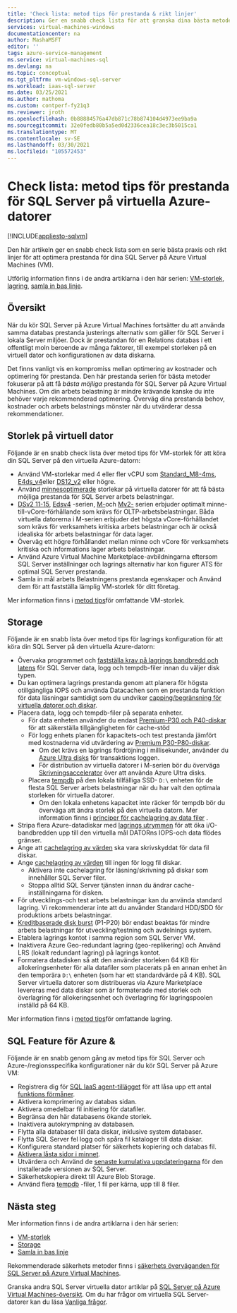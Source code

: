 ```yaml
---
title: 'Check lista: metod tips för prestanda & rikt linjer'
description: Ger en snabb check lista för att granska dina bästa metoder och rikt linjer för att optimera prestanda för dina SQL Server på Azure Virtual Machine (VM).
services: virtual-machines-windows
documentationcenter: na
author: MashaMSFT
editor: ''
tags: azure-service-management
ms.service: virtual-machines-sql
ms.devlang: na
ms.topic: conceptual
ms.tgt_pltfrm: vm-windows-sql-server
ms.workload: iaas-sql-server
ms.date: 03/25/2021
ms.author: mathoma
ms.custom: contperf-fy21q3
ms.reviewer: jroth
ms.openlocfilehash: 0b88884576a47db871c78b874104d4973ee9ba9a
ms.sourcegitcommit: 32e0fedb80b5a5ed0d2336cea18c3ec3b5015ca1
ms.translationtype: MT
ms.contentlocale: sv-SE
ms.lasthandoff: 03/30/2021
ms.locfileid: "105572453"
---
```

# <a name="checklist-performance-best-practices-for-sql-server-on-azure-vms"></a>Check lista: metod tips för prestanda för SQL Server på virtuella Azure-datorer
[!INCLUDE[appliesto-sqlvm](../../includes/appliesto-sqlvm.md)]

Den här artikeln ger en snabb check lista som en serie bästa praxis och rikt linjer för att optimera prestanda för dina SQL Server på Azure Virtual Machines (VM). 

Utförlig information finns i de andra artiklarna i den här serien: [VM-storlek](performance-guidelines-best-practices-vm-size.md), [lagring](performance-guidelines-best-practices-storage.md), [samla in bas linje](performance-guidelines-best-practices-collect-baseline.md). 


## <a name="overview"></a>Översikt

När du kör SQL Server på Azure Virtual Machines fortsätter du att använda samma databas prestanda justerings alternativ som gäller för SQL Server i lokala Server miljöer. Dock är prestandan för en Relations databas i ett offentligt moln beroende av många faktorer, till exempel storleken på en virtuell dator och konfigurationen av data diskarna.

Det finns vanligt vis en kompromiss mellan optimering av kostnader och optimering för prestanda. Den här prestanda serien för bästa metoder fokuserar på att få *bästa möjliga* prestanda för SQL Server på Azure Virtual Machines. Om din arbets belastning är mindre krävande kanske du inte behöver varje rekommenderad optimering. Överväg dina prestanda behov, kostnader och arbets belastnings mönster när du utvärderar dessa rekommendationer.

## <a name="vm-size"></a>Storlek på virtuell dator

Följande är en snabb check lista över metod tips för VM-storlek för att köra din SQL Server på den virtuella Azure-datorn: 

- Använd VM-storlekar med 4 eller fler vCPU som [Standard_M8-4ms](/../../virtual-machines/m-series), [E4ds_v4](../../../virtual-machines/edv4-edsv4-series.md#edv4-series)eller [DS12_v2](../../../virtual-machines/dv2-dsv2-series-memory.md#dsv2-series-11-15) eller högre. 
- Använd [minnesoptimerade](../../../virtual-machines/sizes-memory.md) storlekar på virtuella datorer för att få bästa möjliga prestanda för SQL Server arbets belastningar. 
- [DSv2 11-15](../../../virtual-machines/dv2-dsv2-series-memory.md), [Edsv4](../../../virtual-machines/edv4-edsv4-series.md) -serien, [M-](../../../virtual-machines/m-series.md)och [Mv2-](../../../virtual-machines/mv2-series.md) serien erbjuder optimalt minne-till-vCore-förhållande som krävs för OLTP-arbetsbelastningar. Båda virtuella datorerna i M-serien erbjuder det högsta vCore-förhållandet som krävs för verksamhets kritiska arbets belastningar och är också idealiska för arbets belastningar för data lager. 
- Överväg ett högre förhållandet mellan minne och vCore för verksamhets kritiska och informations lager arbets belastningar. 
- Använd Azure Virtual Machine Marketplace-avbildningarna eftersom SQL Server inställningar och lagrings alternativ har kon figurer ATS för optimal SQL Server prestanda. 
- Samla in mål arbets Belastningens prestanda egenskaper och Använd dem för att fastställa lämplig VM-storlek för ditt företag.

Mer information finns i [metod tips](performance-guidelines-best-practices-vm-size.md)för omfattande VM-storlek. 

## <a name="storage"></a>Storage

Följande är en snabb lista över metod tips för lagrings konfiguration för att köra din SQL Server på den virtuella Azure-datorn: 

- Övervaka programmet och [fastställa krav på lagrings bandbredd och latens](../../../virtual-machines/premium-storage-performance.md#counters-to-measure-application-performance-requirements) för SQL Server data, logg och tempdb-filer innan du väljer disk typen. 
- Du kan optimera lagrings prestanda genom att planera för högsta otillgängliga IOPS och använda Datacachen som en prestanda funktion för data läsningar samtidigt som du undviker [capping/begränsning för virtuella datorer och diskar](../../../virtual-machines/premium-storage-performance.md#throttling).
- Placera data, logg och tempdb-filer på separata enheter.
    - För data enheten använder du endast [Premium-P30 och P40-diskar](../../../virtual-machines/disks-types.md#premium-ssd) för att säkerställa tillgängligheten för cache-stöd
    - För logg enhets planen för kapacitets-och test prestanda jämfört med kostnaderna vid utvärdering av [Premium P30-P80-diskar](../../../virtual-machines/disks-types.md#premium-ssd).
      - Om det krävs en lagrings fördröjning i millisekunder, använder du [Azure Ultra disks](../../../virtual-machines/disks-types.md#ultra-disk) för transaktions loggen. 
      - För distribution av virtuella datorer i M-serien bör du överväga [Skrivningsaccelerator](../../../virtual-machines/how-to-enable-write-accelerator.md) över att använda Azure Ultra disks.
    - Placera [tempdb](/sql/relational-databases/databases/tempdb-database) på den lokala tillfälliga SSD- `D:\` enheten för de flesta SQL Server arbets belastningar när du har valt den optimala storleken för virtuella datorer. 
      - Om den lokala enhetens kapacitet inte räcker för tempdb bör du överväga att ändra storlek på den virtuella datorn. Mer information finns i [principer för cachelagring av data filer](performance-guidelines-best-practices-storage.md#data-file-caching-policies) .
- Stripa flera Azure-datadiskar med [lagrings utrymmen](/windows-server/storage/storage-spaces/overview) för att öka i/O-bandbredden upp till den virtuella mål DATORns IOPS-och data flödes gränser.
- Ange att [cachelagring av värden](../../../virtual-machines/disks-performance.md#virtual-machine-uncached-vs-cached-limits) ska vara skrivskyddat för data fil diskar.
- Ange [cachelagring av värden](../../../virtual-machines/disks-performance.md#virtual-machine-uncached-vs-cached-limits) till ingen för logg fil diskar.
    - Aktivera inte cachelagring för läsning/skrivning på diskar som innehåller SQL Server filer. 
    - Stoppa alltid SQL Server tjänsten innan du ändrar cache-inställningarna för disken.
- För utvecklings-och test arbets belastningar kan du använda standard lagring. Vi rekommenderar inte att du använder Standard HDD/SDD för produktions arbets belastningar.
- [Kreditbaserade disk burst](../../../virtual-machines/disk-bursting.md#credit-based-bursting) (P1-P20) bör endast beaktas för mindre arbets belastningar för utveckling/testning och avdelnings system.
- Etablera lagrings kontot i samma region som SQL Server VM. 
- Inaktivera Azure Geo-redundant lagring (geo-replikering) och Använd LRS (lokalt redundant lagring) på lagrings kontot.
- Formatera datadisken så att den använder storleken 64 KB för allokeringsenheter för alla datafiler som placerats på en annan enhet än den temporära `D:\` enheten (som har ett standardvärde på 4 KB). SQL Server virtuella datorer som distribueras via Azure Marketplace levereras med data diskar som är formaterade med storlek och överlagring för allokeringsenhet och överlagring för lagringspoolen inställd på 64 KB. 

Mer information finns i [metod tips](performance-guidelines-best-practices-storage.md)för omfattande lagring. 


## <a name="azure--sql-feature-specific"></a>SQL Feature för Azure &

Följande är en snabb genom gång av metod tips för SQL Server och Azure-/regionsspecifika konfigurationer när du kör SQL Server på Azure VM: 

- Registrera dig för [SQL IaaS agent-tillägget](sql-agent-extension-manually-register-single-vm.md) för att låsa upp ett antal [funktions förmåner](sql-server-iaas-agent-extension-automate-management.md#feature-benefits). 
- Aktivera komprimering av databas sidan.
- Aktivera omedelbar fil initiering för datafiler.
- Begränsa den här databasens ökande storlek.
- Inaktivera autokrympning av databasen.
- Flytta alla databaser till data diskar, inklusive system databaser.
- Flytta SQL Server fel logg och spåra fil kataloger till data diskar.
- Konfigurera standard platser för säkerhets kopiering och databas fil.
- [Aktivera låsta sidor i minnet](/sql/database-engine/configure-windows/enable-the-lock-pages-in-memory-option-windows).
- Utvärdera och Använd de [senaste kumulativa uppdateringarna](/sql/database-engine/install-windows/latest-updates-for-microsoft-sql-server) för den installerade versionen av SQL Server.
- Säkerhetskopiera direkt till Azure Blob Storage.
- Använd flera [tempdb](/sql/relational-databases/databases/tempdb-database#optimizing-tempdb-performance-in-sql-server) -filer, 1 fil per kärna, upp till 8 filer.



## <a name="next-steps"></a>Nästa steg

Mer information finns i de andra artiklarna i den här serien:
- [VM-storlek](performance-guidelines-best-practices-vm-size.md)
- [Storage](performance-guidelines-best-practices-storage.md)
- [Samla in bas linje](performance-guidelines-best-practices-collect-baseline.md)

Rekommenderade säkerhets metoder finns i [säkerhets överväganden för SQL Server på Azure Virtual Machines](security-considerations-best-practices.md).

Granska andra SQL Server virtuella dator artiklar på [SQL Server på Azure Virtual Machines-översikt](sql-server-on-azure-vm-iaas-what-is-overview.md). Om du har frågor om virtuella SQL Server-datorer kan du läsa [Vanliga frågor](frequently-asked-questions-faq.md).
